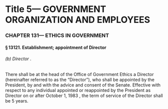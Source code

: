 
# Title 5— GOVERNMENT ORGANIZATION AND EMPLOYEES
### CHAPTER 131— ETHICS IN GOVERNMENT
#### § 13121. Establishment; appointment of Director
###### (b) Director .

There shall be at the head of the Office of Government Ethics a Director (hereinafter referred to as the “Director”), who shall be appointed by the President, by and with the advice and consent of the Senate. Effective with respect to any individual appointed or reappointed by the President as Director on or after October 1, 1983 , the term of service of the Director shall be 5 years.
